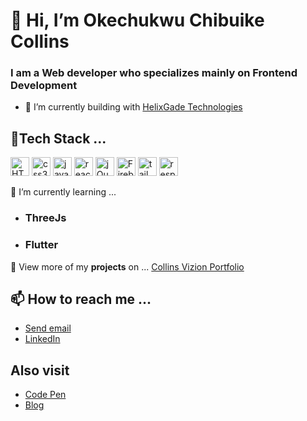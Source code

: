 # 👋 Hi, I’m Okechukwu Chibuike Collins

### I am a Web developer who specializes mainly on Frontend Development

 - 🔭 I’m currently building with [HelixGade Technologies](http://helixgade.com//)


## 👀Tech Stack ...

  <p>
<img src="https://toppng.com/uploads/preview/html5-logo-vector-free-download-11574222422da5narngo7.png" style="width: 30px; height: 30px;" alt="HTML5">
<img src="https://cdn.freebiesupply.com/logos/large/2x/css3-logo-png-transparent.png" style="width: 30px; height: 30px;" alt="css3">
<img src="https://upload.wikimedia.org/wikipedia/commons/6/6a/JavaScript-logo.png" style="width: 30px; height: 30px;" alt="javascript">
<img src="https://cdn.freebiesupply.com/logos/large/2x/react-1-logo-png-transparent.png" style="width: 30px; height: 30px;" alt="reactJS">
<img src="https://www.pngitem.com/pimgs/m/206-2069866_transparent-css3-logo-png-jquery-logo-png-png.png" style="width: 30px; height: 30px;" alt="jQuery">
<img src="https://icon2.cleanpng.com/20180417/irq/kisspng-firebase-cloud-messaging-computer-icons-google-clo-github-5ad5d3cde70706.9853526815239628299463.jpg" style="width: 30px; height: 30px;" alt="Firebase">
<img src="https://www.nicepng.com/png/detail/400-4004661_deep-analysis-tailwind-logo.png" style="width: 30px; height: 30px;" alt="tailwind">
<img src="https://www.nicepng.com/png/detail/361-3619393_responsive-web-design-responsive-web-design-logo.png" style="width: 30px; height: 30px;" alt="responsive web design">
  </p>


  
 🌱 I’m currently learning ...
- ### ThreeJs
- ### Flutter  
    
  
 💞️ View more of my **projects** on ...
  <a href="collinsvizionportfolio.netlify.app">Collins Vizion Portfolio</a>

 

## 📫 How to reach me ...

  *  <a href="mailto:someone@example.com">Send email</a>
  *  [LinkedIn](https://linkedin.com/in/chibuike-collins-okechukwu-5609a1249)
    
 ## Also visit
 
   - [Code Pen](https://codepen.io/Vizion_Snilloc_jr)
   - [Blog](http://vizionconcept.hashnode.dev)

  

<!---
CollinsVizion35/CollinsVizion35 is a ✨ special ✨ repository because its `README.md` (this file) appears on your GitHub profile.
You can click the Preview link to take a look at your changes.
--->
